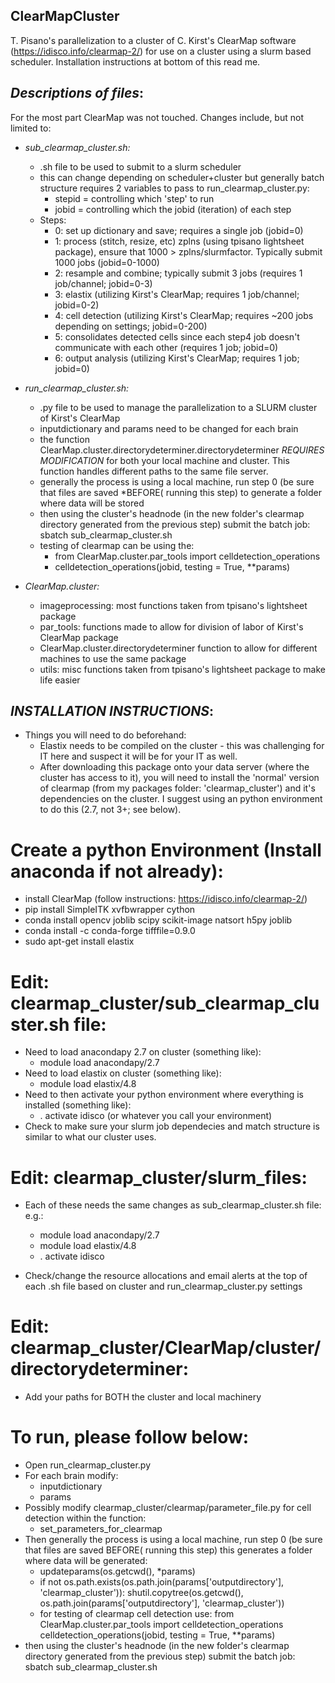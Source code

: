## ClearMapCluster

T. Pisano's parallelization to a cluster of C. Kirst's ClearMap software (https://idisco.info/clearmap-2/) for use on a cluster using a slurm based scheduler. Installation instructions at bottom of this read me.

## *Descriptions of files*:
For the most part ClearMap was not touched. Changes include, but not limited to:

* *sub_clearmap_cluster.sh:*
	* .sh file to be used to submit to a slurm scheduler
	* this can change depending on scheduler+cluster but generally batch structure requires 2 variables to pass to run_clearmap_cluster.py:
		* stepid = controlling which 'step' to run
		* jobid = controlling which the jobid (iteration) of each step
	* Steps:
		* 0: set up dictionary and save; requires a single job (jobid=0)
		* 1: process (stitch, resize, etc) zplns (using tpisano lightsheet package), ensure that 1000 > zplns/slurmfactor. Typically submit 1000 jobs (jobid=0-1000)
		* 2: resample and combine; typically submit 3 jobs (requires 1 job/channel; jobid=0-3)
		* 3: elastix (utilizing Kirst's ClearMap; requires 1 job/channel; jobid=0-2)
		* 4: cell detection (utilizing Kirst's ClearMap; requires ~200 jobs depending on settings; jobid=0-200)
		* 5: consolidates detected cells since each step4 job doesn't communicate with each other (requires 1 job; jobid=0)
		* 6: output analysis (utilizing Kirst's ClearMap; requires 1 job; jobid=0)

* *run_clearmap_cluster.sh:*
	* .py file to be used to manage the parallelization to a SLURM cluster of Kirst's ClearMap
	* inputdictionary and params need to be changed for each brain
	* the function ClearMap.cluster.directorydeterminer.directorydeterminer *REQUIRES MODIFICATION* for both your local machine and cluster. This function handles different paths to the same file server.
	* generally the process is using a local machine, run step 0 (be sure that files are saved *BEFORE( running this step) to generate a folder where data will be stored
	* then using the cluster's headnode (in the new folder's clearmap directory generated from the previous step) submit the batch job: sbatch sub_clearmap_cluster.sh
	* testing of clearmap can be using the:
		* from ClearMap.cluster.par_tools import celldetection_operations
		* celldetection_operations(jobid, testing = True, **params)

* *ClearMap.cluster:*
  * imageprocessing: most functions taken from tpisano's lightsheet package
  * par_tools: functions made to allow for division of labor of Kirst's ClearMap package
  * ClearMap.cluster.directorydeterminer function to allow for different machines to use the same package
  * utils: misc functions taken from tpisano's lightsheet package to make life easier



## *INSTALLATION INSTRUCTIONS*:
* Things you will need to do beforehand:
	* Elastix needs to be compiled on the cluster - this was challenging for IT here and suspect it will be for your IT as well.
	* After downloading this package onto your data server (where the cluster has access to it), you will need to install the 'normal' version of clearmap (from my packages folder: 'clearmap_cluster') and it's dependencies on the cluster. I suggest using an python environment to do this (2.7, not 3+; see below).

# Create a python Environment (Install anaconda if not already):
* install ClearMap (follow instructions: https://idisco.info/clearmap-2/)
* pip install SimpleITK xvfbwrapper cython
* conda install opencv joblib scipy scikit-image natsort h5py joblib
* conda install -c conda-forge tifffile=0.9.0
* sudo apt-get install elastix

# Edit: clearmap_cluster/sub_clearmap_cluster.sh file:
* Need to load anacondapy 2.7 on cluster (something like):
	* module load anacondapy/2.7
* Need to load elastix on cluster (something like):
	* module load elastix/4.8
* Need to then activate your python environment where everything is installed (something like):
	* . activate idisco (or whatever you call your environment)
* Check to make sure your slurm job dependecies and match structure is similar to what our cluster uses.

# Edit: clearmap_cluster/slurm_files:
* Each of these needs the same changes as sub_clearmap_cluster.sh file: e.g.:

	* module load anacondapy/2.7
	* module load elastix/4.8
	* . activate idisco
* Check/change the resource allocations and email alerts at the top of each .sh file based on cluster and run_clearmap_cluster.py settings

# Edit: clearmap_cluster/ClearMap/cluster/directorydeterminer:
* Add your paths for BOTH the cluster and local machinery

# To run, please follow below:
* Open run_clearmap_cluster.py
* For each brain modify:
	* inputdictionary
	* params
* Possibly modify clearmap_cluster/clearmap/parameter_file.py for cell detection within the function:
	* set_parameters_for_clearmap
* Then generally the process is using a local machine, run step 0 (be sure that files are saved BEFORE( running this step) this generates a folder where data will be generated:
	* updateparams(os.getcwd(), *params)
	* if not os.path.exists(os.path.join(params['outputdirectory'], 'clearmap_cluster')): shutil.copytree(os.getcwd(), os.path.join(params['outputdirectory'], 'clearmap_cluster'))
	* for testing of clearmap cell detection use:
		from ClearMap.cluster.par_tools import celldetection_operations
		celldetection_operations(jobid, testing = True, **params)
* then using the cluster's headnode (in the new folder's clearmap directory generated from the previous step) submit the batch job: sbatch sub_clearmap_cluster.sh

